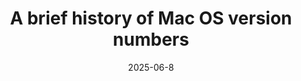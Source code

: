 ---
title: "A brief history of Mac OS version numbers"
external_url: "https://eclecticlight.co/2025/05/31/a-brief-history-of-mac-os-version-numbers//?ref=krabf.com"
image: "https://eclecticlight.co/wp-content/uploads/2015/01/cropped-eclecticlightlogo-e1421784280911.png?w=200"
description: <em>via</em> <a href="https://512pixels.net/">512 Pixels</a>
date: 2025-06-8
slug: "a-brief-history-of-mac-os-version-numbers"
---